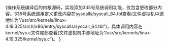 {操作系统编译后的内核源码，实现添加335号系统调用功能，仅包含更改部分内容。335号系统调用定义更改内容在syscalls/syscall_64.tbl查看(文件虚拟机中源地址为“/usr/src/kernels/linux-4.19.325/arch/x86/entry/syscalls/syscall_64.tbl”)，具体调用内容在kernel/sys.c文件尾部查看(文件虚拟机中源地址为“/usr/src/kernels/linux-4.19.325/kernel/sys.c”)。
}
